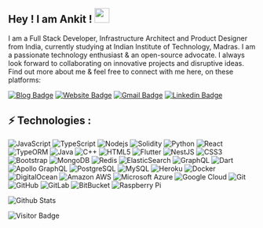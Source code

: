 ## Hey ! I am Ankit ! <img src="https://thumbs.gfycat.com/YoungWeakCanadagoose-max-1mb.gif" width="30px">

I am a Full Stack Developer, Infrastructure Architect and Product Designer from India, currently studying at Indian Institute of Technology, Madras. I am a passionate technology enthusiast & an open-source advocate. I always look forward to collaborating on innovative projects and disruptive ideas. Find out more about me & feel free to connect with me here, on these platforms:

[![Blog Badge](https://img.shields.io/badge/-Ankit's_Blog-grey?style=flat-square&logo=Blogger&logoColor=white&link=https://blog.ankitsanghvi.live/)](https://blog.ankitsanghvi.live/)
[![Website Badge](https://img.shields.io/badge/-Ankit's_Portfolio-black?style=flat-square&logo=Wordpress&logoColor=white&link=https://ankitsanghvi.live/)](https://ankitsanghvi.live/)
[![Gmail Badge](https://img.shields.io/badge/-ankit.sanghavi87@gmail.com-c14438?style=flat-square&logo=Gmail&logoColor=white&link=mailto:ankit.sanghavi87@gmail.com)](mailto:ankit.sanghavi87@gmail.com)
[![Linkedin Badge](https://img.shields.io/badge/-ankitsanghvi-blue?style=flat-square&logo=Linkedin&logoColor=white&link=https://www.linkedin.com/in/kaiwalyakoparkar/)](https://www.linkedin.com/in/ankit-sanghvi-99237b1a0/)

<!-- [![Ankit's GitHub activity graph](https://activity-graph.herokuapp.com/graph?username=crew-guy&theme=xcode)](https://git.io/crew-guy) -->

## ⚡ Technologies :

![JavaScript](https://img.shields.io/badge/-JavaScript-black?style=flat-square&logo=javascript)
![TypeScript](https://img.shields.io/badge/-TypeScript-black?style=flat-square&logo=typescript)
![Nodejs](https://img.shields.io/badge/-Nodejs-black?style=flat-square&logo=Node.js)
![Solidity](https://img.shields.io/badge/-Solidity-black?style=flat-square&logo=Solidity)
![Python](https://img.shields.io/badge/-Python-black?style=flat-square&logo=Python)
![React](https://img.shields.io/badge/-React-black?style=flat-square&logo=react)
![TypeORM](https://img.shields.io/badge/-TypeORM-red?style=flat-square&logo=TypeORM)
![Java](https://img.shields.io/badge/-java-E34A86?style=flat-square&logo=java)
![C++](https://img.shields.io/badge/-C++-00599C?style=flat-square&logo=c)
![HTML5](https://img.shields.io/badge/-HTML5-E34F26?style=flat-square&logo=html5&logoColor=white)
![Flutter](https://img.shields.io/badge/-Flutter-black?style=flat-square&logo=flutter)
![NestJS](https://img.shields.io/badge/-Nestjs-red?style=flat-square&logo=Nest.js)
![CSS3](https://img.shields.io/badge/-CSS3-1572B6?style=flat-square&logo=css3)
![Bootstrap](https://img.shields.io/badge/-Bootstrap-563D7C?style=flat-square&logo=bootstrap)
![MongoDB](https://img.shields.io/badge/-MongoDB-black?style=flat-square&logo=mongodb)
![Redis](https://img.shields.io/badge/-Redis-black?style=flat-square&logo=Redis)
![ElasticSearch](https://img.shields.io/badge/-ElasticSearch-005571?style=flat-square&logo=elasticsearch)
![GraphQL](https://img.shields.io/badge/-GraphQL-E10098?style=flat-square&logo=graphql)
![Dart](https://img.shields.io/badge/-Dart-black?style=flat-square&logo=dart)
![Apollo GraphQL](https://img.shields.io/badge/-Apollo%20GraphQL-311C87?style=flat-square&logo=apollo-graphql)
![PostgreSQL](https://img.shields.io/badge/-PostgreSQL-336791?style=flat-square&logo=postgresql)
![MySQL](https://img.shields.io/badge/-MySQL-black?style=flat-square&logo=mysql)
![Heroku](https://img.shields.io/badge/-Heroku-430098?style=flat-square&logo=heroku)
![Docker](https://img.shields.io/badge/-Docker-black?style=flat-square&logo=docker)
![DigitalOcean](https://img.shields.io/badge/-Digital%20Ocean-darkblue?style=flat-square&logo=digitalocean)
![Amazon AWS](https://img.shields.io/badge/Amazon%20AWS-232F3E?style=flat-square&logo=amazon-aws)
![Microsoft Azure](https://img.shields.io/badge/Microsoft%20Azure-232F7E?style=flat-square&logo=microsoft-azure)
![Google Cloud](https://img.shields.io/badge/Google%20Cloud-black?style=flat-square&logo=google-cloud)
![Git](https://img.shields.io/badge/-Git-black?style=flat-square&logo=git)
![GitHub](https://img.shields.io/badge/-GitHub-181717?style=flat-square&logo=github)
![GitLab](https://img.shields.io/badge/-GitLab-FCA121?style=flat-square&logo=gitlab)
![BitBucket](https://img.shields.io/badge/-BitBucket-darkblue?style=flat-square&logo=bitbucket)
![Raspberry Pi](https://img.shields.io/badge/-Raspberry%20Pi-C51A4A?style=flat-square&logo=Raspberry-Pi)

![Github Stats](https://github-readme-stats.vercel.app/api?username=crew-guy&count_private=true&show_icons=true&include_all_commits=true)

<!-- [![GitHub Streak](https://github-readme-streak-stats.herokuapp.com/?user=crew-guy)](https://github.com/DenverCoder1/github-readme-streak-stats) -->

<!-- ![Top Langs](https://github-readme-stats.vercel.app/api/top-langs/?username=crew-guy&hide=TeX&layout=compact) -->

![Visitor Badge](https://visitor-badge.laobi.icu/badge?page_id=kaiwalyakopakar.crew-guy)
